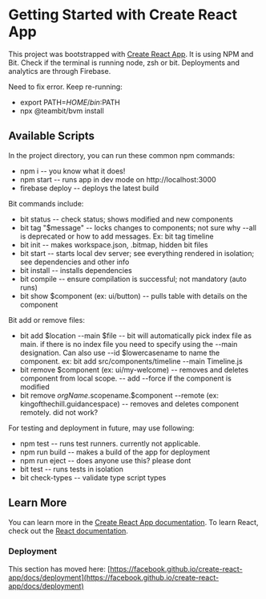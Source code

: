 # Getting Started with Create React App
This project was bootstrapped with [Create React App](https://github.com/facebook/create-react-app).
It is using NPM and Bit. Check if the terminal is running node, zsh or bit.
Deployments and analytics are through Firebase.

Need to fix error. Keep re-running:
* export PATH=$HOME/bin:$PATH
* npx @teambit/bvm install 

## Available Scripts
In the project directory, you can run these common npm commands:
* npm i -- you know what it does!
* npm start -- runs app in dev mode on http://localhost:3000
* firebase deploy -- deploys the latest build

Bit commands include:
* bit status -- check status; shows modified and new components
* bit tag "$message" -- locks changes to components; not sure why --all is deprecated or how to add messages.
Ex: bit tag timeline
* bit init -- makes workspace.json, .bitmap, hidden bit files
* bit start -- starts local dev server; see everything rendered in isolation; see dependencies and other info
* bit install -- installs dependencies
* bit compile -- ensure compilation is successful; not mandatory (auto runs)
* bit show $component (ex: ui/button) -- pulls table with details on the component

Bit add or remove files:
* bit add $location --main $file -- bit will automatically pick index file as main. if there is no index file you need to specify using the --main designation. Can also use --id $lowercasename to name the component.
ex: bit add src/components/timeline --main Timeline.js
* bit remove $component (ex: ui/my-welcome) -- removes and deletes component from local scope.
-- add --force if the component is modified
* bit remove $orgName.$scopename.$component --remote (ex: kingofthechill.guidancespace) -- removes and deletes component remotely. did not work?

For testing and deployment in future, may use following:
* npm test -- runs test runners. currently not applicable.
* npm run build -- makes a build of the app for deployment
* npm run eject -- does anyone use this? please dont
* bit test -- runs tests in isolation
* bit check-types -- validate type script types

## Learn More
You can learn more in the [Create React App documentation](https://facebook.github.io/create-react-app/docs/getting-started).
To learn React, check out the [React documentation](https://reactjs.org/).

### Deployment
This section has moved here: [https://facebook.github.io/create-react-app/docs/deployment](https://facebook.github.io/create-react-app/docs/deployment)
